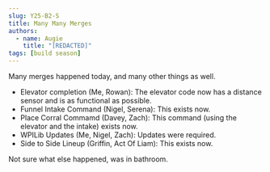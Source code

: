 ```yaml
---
slug: Y25-B2-S
title: Many Many Merges
authors:
  - name: Augie
    title: "[REDACTED]"
tags: [build season]
---
```

Many merges happened today, and many other things as well.
* Elevator completion (Me, Rowan): The elevator code now has a distance sensor and is as functional as possible. 
* Funnel Intake Command (Nigel, Serena): This exists now.
* Place Corral Commamd (Davey, Zach): This command (using the elevator and the intake) exists now.
* WPILib Updates (Me, Nigel, Zach): Updates were required. 
* Side to Side Lineup (Griffin, Act Of Liam): This exists now.

Not sure what else happened, was in bathroom.
